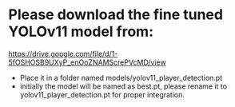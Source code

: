# Please download the fine tuned YOLOv11 model from: 
https://drive.google.com/file/d/1-5fOSHOSB9UXyP_enOoZNAMScrePVcMD/view
- Place it in a folder named models/yolov11_player_detection.pt
- initially the model will be named as best.pt, please rename it to yolov11_player_detection.pt for proper integration.
